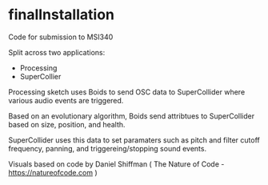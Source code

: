 # finalInstallation
Code for submission to MSI340

Split across two applications:

  - Processing
  - SuperCollier
  
Processing sketch uses Boids to send OSC data to SuperCollider where various audio events are triggered.

Based on an evolutionary algorithm, Boids send attribtues to SuperCollider based on size, position, and health. 

SuperCollider uses this data to set paramaters such as pitch and filter cutoff frequency, panning, and triggereing/stopping sound events.

Visuals based on code by Daniel Shiffman ( The Nature of Code - https://natureofcode.com )




